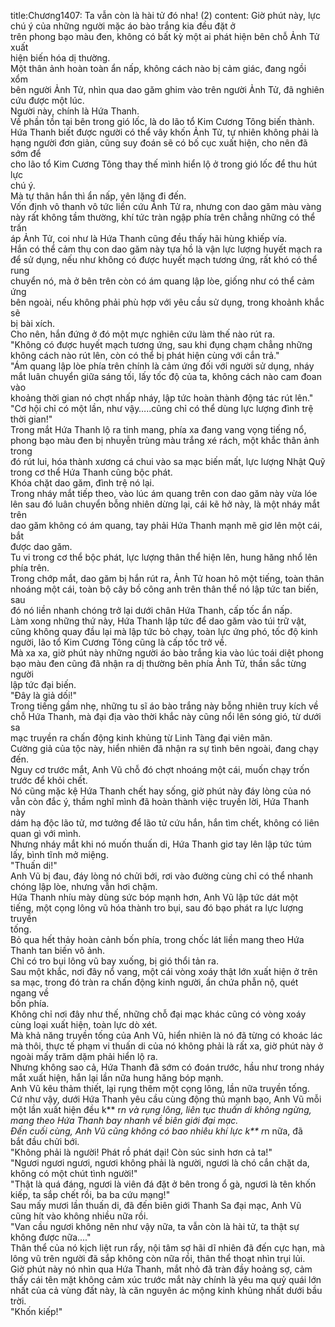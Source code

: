 title:Chương1407: Ta vẫn còn là hài tử đó nha! (2)
content:
Giờ phút này, lực chú ý của những người mặc áo bào trắng kia đều đặt ở<br>trên phong bạo màu đen, không có bất kỳ một ai phát hiện bên chỗ Ảnh Tử xuất<br>hiện biến hóa dị thường.<br>Một thân ảnh hoàn toàn ẩn nấp, không cách nào bị cảm giác, đang ngồi xổm<br>bên người Ảnh Tử, nhìn qua dao găm ghim vào trên người Ảnh Tử, đã nghiên<br>cứu được một lúc.<br>Người này, chính là Hứa Thanh.<br>Về phần tồn tại bên trong gió lốc, là do lão tổ Kim Cương Tông biến thành.<br>Hứa Thanh biết được người có thể vây khốn Ảnh Tử, tự nhiên không phải là<br>hạng người đơn giản, cũng suy đoán sẽ có bố cục xuất hiện, cho nên đã sớm để<br>cho lão tổ Kim Cương Tông thay thế mình hiển lộ ở trong gió lốc để thu hút lực<br>chú ý.<br>Mà tự thân hắn thì ẩn nấp, yên lặng đi đến.<br>Vốn định vô thanh vô tức liền cứu Ảnh Tử ra, nhưng con dao găm màu vàng<br>này rất không tầm thường, khí tức tràn ngập phía trên chẳng những có thể trấn<br>áp Ảnh Tử, coi như là Hứa Thanh cũng đều thấy hãi hùng khiếp vía.<br>Hắn có thể cảm thụ con dao găm này tựa hồ là vận lực lượng huyết mạch ra<br>để sử dụng, nếu như không có được huyết mạch tương ứng, rất khó có thể rung<br>chuyển nó, mà ở bên trên còn có ám quang lập lòe, giống như có thể cảm ứng<br>bên ngoài, nếu không phải phù hợp với yêu cầu sử dụng, trong khoảnh khắc sẽ<br>bị bài xích.<br>Cho nên, hắn đứng ở đó một mực nghiên cứu làm thế nào rút ra.<br>"Không có được huyết mạch tương ứng, sau khi đụng chạm chẳng những<br>không cách nào rút lên, còn có thể bị phát hiện cùng với cắn trả."<br>"Ám quang lập lòe phía trên chính là cảm ứng đối với người sử dụng, nháy<br>mắt luân chuyển giữa sáng tối, lấy tốc độ của ta, không cách nào cam đoan vào<br>khoảng thời gian nó chợt nhấp nháy, lập tức hoàn thành động tác rút lên."<br>"Cơ hội chỉ có một lần, như vậy…..cũng chỉ có thể dùng lực lượng đình trệ<br>thời gian!"<br>Trong mắt Hứa Thanh lộ ra tinh mang, phía xa đang vang vọng tiếng nổ,<br>phong bạo màu đen bị nhuyễn trùng màu trắng xé rách, một khắc thân ảnh trong<br>đó rút lui, hóa thành xương cá chui vào sa mạc biến mất, lực lượng Nhật Quỹ<br>trong cơ thể Hứa Thanh cũng bộc phát.<br>Khóa chặt dao găm, đình trệ nó lại.<br>Trong nháy mắt tiếp theo, vào lúc ám quang trên con dao găm này vừa lóe<br>lên sau đó luân chuyển bỗng nhiên dừng lại, cái kẽ hở này, là một nháy mắt trên<br>dao găm không có ám quang, tay phải Hứa Thanh mạnh mẽ giơ lên một cái, bắt<br>được dao găm.<br>Tu vi trong cơ thể bộc phát, lực lượng thân thể hiện lên, hung hăng nhổ lên<br>phía trên.<br>Trong chớp mắt, dao găm bị hắn rút ra, Ảnh Tử hoan hô một tiếng, toàn thân<br>nhoáng một cái, toàn bộ cây bồ công anh trên thân thể nó lập tức tan biến, sau<br>đó nó liền nhanh chóng trở lại dưới chân Hứa Thanh, cấp tốc ẩn nấp.<br>Làm xong những thứ này, Hứa Thanh lập tức để dao găm vào túi trữ vật,<br>cũng không quay đầu lại mà lập tức bỏ chạy, toàn lực ứng phó, tốc độ kinh<br>người, lão tổ Kim Cương Tông cũng là cấp tốc trở về.<br>Mà xa xa, giờ phút này những người áo bào trắng kia vào lúc toái diệt phong<br>bạo màu đen cũng đã nhận ra dị thường bên phía Ảnh Tử, thần sắc từng người<br>lập tức đại biến.<br>"Đây là giả dối!"<br>Trong tiếng gầm nhẹ, những tu sĩ áo bào trắng này bỗng nhiên truy kích về<br>chỗ Hứa Thanh, mà đại địa vào thời khắc này cũng nổi lên sóng gió, từ dưới sa<br>mạc truyền ra chấn động kinh khủng từ Linh Tàng đại viên mãn.<br>Cường giả của tộc này, hiển nhiên đã nhận ra sự tình bên ngoài, đang chạy<br>đến.<br>Nguy cơ trước mắt, Anh Vũ chỗ đó chợt nhoáng một cái, muốn chạy trốn<br>trước để khỏi chết.<br>Nó cũng mặc kệ Hứa Thanh chết hay sống, giờ phút này đáy lòng của nó<br>vẫn còn đắc ý, thầm nghĩ mình đã hoàn thành việc truyền lời, Hứa Thanh này<br>dám hạ độc lão tử, mơ tưởng để lão tử cứu hắn, hắn tìm chết, không có liên<br>quan gì với mình.<br>Nhưng nháy mắt khi nó muốn thuấn di, Hứa Thanh giơ tay lên lập tức túm<br>lấy, bình tĩnh mở miệng.<br>"Thuấn di!"<br>Anh Vũ bị đau, đáy lòng nó chửi bới, rơi vào đường cùng chỉ có thể nhanh<br>chóng lập lòe, nhưng vẫn hơi chậm.<br>Hứa Thanh nhíu mày dùng sức bóp mạnh hơn, Anh Vũ lập tức dát một<br>tiếng, một cọng lông vũ hóa thành tro bụi, sau đó bạo phát ra lực lượng truyền<br>tống.<br>Bỏ qua hết thảy hoàn cảnh bốn phía, trong chốc lát liền mang theo Hứa<br>Thanh tan biến vô ảnh.<br>Chỉ có tro bụi lông vũ bay xuống, bị gió thổi tản ra.<br>Sau một khắc, nơi đây nổ vang, một cái vòng xoáy thật lớn xuất hiện ở trên<br>sa mạc, trong đó tràn ra chấn động kinh người, ẩn chứa phẫn nộ, quét ngang về<br>bốn phía.<br>Không chỉ nơi đây như thế, những chỗ đại mạc khác cũng có vòng xoáy<br>cùng loại xuất hiện, toàn lực dò xét.<br>Mà khả năng truyền tống của Anh Vũ, hiển nhiên là nó đã từng có khoác lác<br>mà thôi, thực tế phạm vi thuấn di của nó không phải là rất xa, giờ phút này ở<br>ngoài mấy trăm dặm phải hiển lộ ra.<br>Nhưng không sao cả, Hứa Thanh đã sớm có đoán trước, hầu như trong nháy<br>mắt xuất hiện, hắn lại lần nữa hung hăng bóp mạnh.<br>Anh Vũ kêu thảm thiết, lại rụng thêm một cọng lông, lần nữa truyền tống.<br>Cứ như vậy, dưới Hứa Thanh yêu cầu cùng động thủ mạnh bạo, Anh Vũ mỗi<br>một lần xuất hiện đều k** r*n và rụng lông, liên tục thuấn di không ngừng,<br>mang theo Hứa Thanh bay nhanh về biên giới đại mạc.<br>Đến cuối cùng, Anh Vũ cũng không có bao nhiêu khí lực k** r*n nữa, đã<br>bắt đầu chửi bới.<br>"Không phải là người! Phát rồ phát dại! Còn súc sinh hơn cả ta!"<br>"Ngươi ngươi ngươi, ngươi không phải là người, ngươi là chó cắn chặt da,<br>không có một chút tình người!"<br>"Thật là quá đáng, ngươi là viên đá đặt ở bên trong ổ gà, ngươi là tên khốn<br>kiếp, ta sắp chết rồi, ba ba cứu mạng!"<br>Sau mấy mươi lần thuấn di, đã đến biên giới Thanh Sa đại mạc, Anh Vũ<br>cũng hít vào không nhiều nữa rồi.<br>"Van cầu ngươi không nên như vậy nữa, ta vẫn còn là hài tử, ta thật sự<br>không được nữa...."<br>Thân thể của nó kịch liệt run rẩy, nội tâm sợ hãi dĩ nhiên đã đến cực hạn, mà<br>lông vũ trên người đã sắp không còn nữa rồi, thân thể thoạt nhìn trụi lủi.<br>Giờ phút này nó nhìn qua Hứa Thanh, mắt nhỏ đã tràn đầy hoảng sợ, cảm<br>thấy cái tên mặt không cảm xúc trước mắt này chính là yêu ma quỷ quái lớn<br>nhất của cả vùng đất này, là căn nguyên ác mộng kinh khủng nhất dưới bầu trời.<br>"Khốn kiếp!"